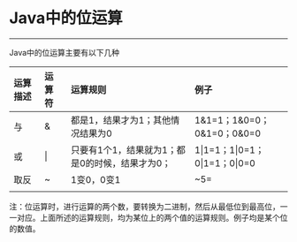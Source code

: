 # Java中的位运算

---

Java中的位运算主要有以下几种



| 运算描述 | 运算符 | 运算规则 | 例子 |
| :--- | :--- | :--- | :--- |
| 与 | & | 都是1，结果才为1；其他情况结果为0 | 1&1=1；1&0=0；0&1=0；0&0=0 |
| 或 | \| | 只要有1个1，结果就为1；都是0的时候，结果才为0； | 1\|1=1；1\|0=1；0\|1=1；0\|0=0 |
| 取反 | ~ | 1变0，0变1 | ~5= |
|  |  |  |  |

注：位运算时，进行运算的两个数，要转换为二进制，然后从最低位到最高位，一一对应。上面所述的运算规则，均为某位上的两个值的运算规则。例子均是某个位的数值。

